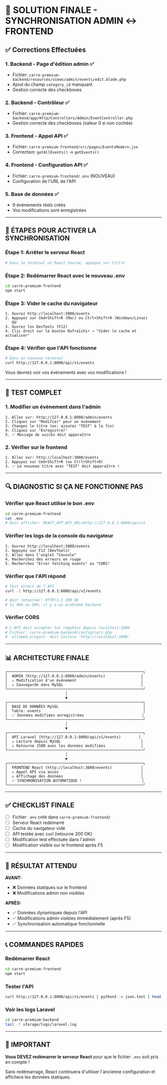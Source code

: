 # 🔧 SOLUTION FINALE - SYNCHRONISATION ADMIN ↔ FRONTEND

## ✅ Corrections Effectuées

### 1. **Backend - Page d'édition admin** ✅
- Fichier: `carre-premium-backend/resources/views/admin/events/edit.blade.php`
- Ajout du champ `category_id` manquant
- Gestion correcte des checkboxes

### 2. **Backend - Contrôleur** ✅
- Fichier: `carre-premium-backend/app/Http/Controllers/Admin/EventController.php`
- Gestion correcte des checkboxes (valeur 0 si non cochée)

### 3. **Frontend - Appel API** ✅
- Fichier: `carre-premium-frontend/src/pages/EventsModern.jsx`
- Correction: `getAllEvents()` → `getEvents()`

### 4. **Frontend - Configuration API** ✅
- Fichier: `carre-premium-frontend/.env` (NOUVEAU)
- Configuration de l'URL de l'API

### 5. **Base de données** ✅
- 9 événements réels créés
- Vos modifications sont enregistrées

---

## 🚀 ÉTAPES POUR ACTIVER LA SYNCHRONISATION

### Étape 1: Arrêter le serveur React
```bash
# Dans le terminal où React tourne, appuyez sur Ctrl+C
```

### Étape 2: Redémarrer React avec le nouveau .env
```bash
cd carre-premium-frontend
npm start
```

### Étape 3: Vider le cache du navigateur
```
1. Ouvrez http://localhost:3000/events
2. Appuyez sur Cmd+Shift+R (Mac) ou Ctrl+Shift+R (Windows/Linux)
   OU
3. Ouvrez les DevTools (F12)
4. Clic droit sur le bouton Rafraîchir → "Vider le cache et actualiser"
```

### Étape 4: Vérifier que l'API fonctionne
```bash
# Dans un nouveau terminal
curl http://127.0.0.1:8000/api/v1/events
```

Vous devriez voir vos événements avec vos modifications !

---

## 🧪 TEST COMPLET

### 1. Modifier un événement dans l'admin
```
1. Allez sur: http://127.0.0.1:8000/admin/events
2. Cliquez sur "Modifier" pour un événement
3. Changez le titre (ex: ajoutez "TEST" à la fin)
4. Cliquez sur "Enregistrer"
5. ✅ Message de succès doit apparaître
```

### 2. Vérifier sur le frontend
```
1. Allez sur: http://localhost:3000/events
2. Appuyez sur Cmd+Shift+R (ou Ctrl+Shift+R)
3. ✅ Le nouveau titre avec "TEST" doit apparaître !
```

---

## 🔍 DIAGNOSTIC SI ÇA NE FONCTIONNE PAS

### Vérifier que React utilise le bon .env
```bash
cd carre-premium-frontend
cat .env
# Doit afficher: REACT_APP_API_URL=http://127.0.0.1:8000/api/v1
```

### Vérifier les logs de la console du navigateur
```
1. Ouvrez http://localhost:3000/events
2. Appuyez sur F12 (DevTools)
3. Allez dans l'onglet "Console"
4. Recherchez des erreurs en rouge
5. Recherchez "Error fetching events" ou "CORS"
```

### Vérifier que l'API répond
```bash
# Test direct de l'API
curl -I http://127.0.0.1:8000/api/v1/events

# Doit retourner: HTTP/1.1 200 OK
# Si 404 ou 500, il y a un problème backend
```

### Vérifier CORS
```bash
# L'API doit accepter les requêtes depuis localhost:3000
# Fichier: carre-premium-backend/config/cors.php
# 'allowed_origins' doit inclure 'http://localhost:3000'
```

---

## 📊 ARCHITECTURE FINALE

```
┌─────────────────────────────────────────────────────────────┐
│  ADMIN (http://127.0.0.1:8000/admin/events)                │
│  ↓ Modification d'un événement                             │
│  ↓ Sauvegarde dans MySQL                                   │
└─────────────────────────────────────────────────────────────┘
                           │
                           ▼
┌─────────────────────────────────────────────────────────────┐
│  BASE DE DONNÉES MySQL                                      │
│  Table: events                                              │
│  ✅ Données modifiées enregistrées                          │
└─────────────────────────────────────────────────────────────┘
                           │
                           ▼
┌─────────────────────────────────────────────────────────────┐
│  API Laravel (http://127.0.0.1:8000/api/v1/events)        │
│  ↓ Lecture depuis MySQL                                    │
│  ↓ Retourne JSON avec les données modifiées                │
└─────────────────────────────────────────────────────────────┘
                           │
                           ▼
┌─────────────────────────────────────────────────────────────┐
│  FRONTEND React (http://localhost:3000/events)             │
│  ↓ Appel API via axios                                     │
│  ↓ Affichage des données                                   │
│  ✅ SYNCHRONISATION AUTOMATIQUE !                           │
└─────────────────────────────────────────────────────────────┘
```

---

## ✅ CHECKLIST FINALE

- [ ] Fichier `.env` créé dans `carre-premium-frontend/`
- [ ] Serveur React redémarré
- [ ] Cache du navigateur vidé
- [ ] API testée avec curl (retourne 200 OK)
- [ ] Modification test effectuée dans l'admin
- [ ] Modification visible sur le frontend après F5

---

## 🎊 RÉSULTAT ATTENDU

**AVANT:**
- ❌ Données statiques sur le frontend
- ❌ Modifications admin non visibles

**APRÈS:**
- ✅ Données dynamiques depuis l'API
- ✅ Modifications admin visibles immédiatement (après F5)
- ✅ Synchronisation automatique fonctionnelle

---

## 📞 COMMANDES RAPIDES

### Redémarrer React
```bash
cd carre-premium-frontend
npm start
```

### Tester l'API
```bash
curl http://127.0.0.1:8000/api/v1/events | python3 -m json.tool | head -50
```

### Voir les logs Laravel
```bash
cd carre-premium-backend
tail -f storage/logs/laravel.log
```

---

## 🚨 IMPORTANT

**Vous DEVEZ redémarrer le serveur React** pour que le fichier `.env` soit pris en compte !

Sans redémarrage, React continuera d'utiliser l'ancienne configuration et affichera les données statiques.
